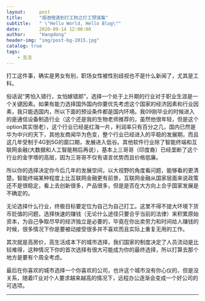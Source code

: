 ```yaml
---
layout:     post
title:      "烟酒僧遇到打工狗之打工预谋篇"
subtitle:   " \"Hello World, Hello Blog\""
date:       2020-09-14 12:00:00
author:     "Hangdong"
header-img: "img/post-bg-2015.jpg"
catalog: true
tags:
    - 生活
---
```


打工这件事，确实是男女有别，职场女性被性别歧视也不是什么新闻了，尤其是工科。

俗话说“男怕入错行，女怕嫁错郎”，选择一个处于上升期的行业对于职业生涯是一个关键因素。如果有能力选择国外国内你要优先考虑这个国家的经济因素和行业因素，我只能选国内，所以下面的预设条件都是国内环境。我09刚毕业的时候进入的是通信设备制造行业（这个还是我的生物老师推荐的，虽然他很年轻，但是这个option其实很老），这个行业已经是红海一片，利润率只有百分之几，国内已然是华为中兴的天下，其他友商闻华为色变，整个行业已经进入的平稳的发展期，而且这几年受制于4G到5G的窗口期，发展进入低谷。其他软件行业除了智能终端和互联网金融(大数据和人工智能稍后再说），基本上三哥哥（印度裔）已经垄断了这个行业的金字塔的高层，因为三哥哥不仅有语言优势而且价格低廉。

所以你的选择决定你今后几年的发展空间，以大视野的角度看问题，能够看的更清楚。智能终端某种程度上比互联网金融更有前景，互联网金融从国家层面来说政策还不是很稳定，看上去创新很多，产品很多，但是是否在大方向上合乎国家发展是不确定的。

无论选择什么行业，终极目标要定位为自己为自己打工。这里不得不提大环境下货币贬值的问题，选择快速的赚钱（无论什么途径只要合乎当前的法律）来积累原始资本，为自己争取尽早的经济独立是必要的，毕竟在你出卖劳力和时间给人赚钱的时候，很多情况下你是要被动接受很多并不喜欢而且实际上重复无用的工作。

其次就是高房价，高生活成本下的城市选择，我们国家的制度决定了人员流动是比较难得，这种情况下你的首次选择有很大可能成为你的最终选择，所以打算去那个地方是要有个周全考虑。

最后在你喜欢的城市选择一个你喜欢的公司，也许这个城市没有你心仪的，但是没关系，随着IT业对个人要求越来越高的情况下，远程办公逐渐会变成一个好公司的可选项。

---


